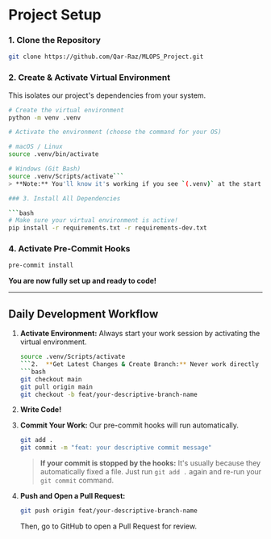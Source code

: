 # Project Setup

### 1. Clone the Repository
```bash
git clone https://github.com/Qar-Raz/MLOPS_Project.git
```

### 2. Create & Activate Virtual Environment
This isolates our project's dependencies from your system.

```bash
# Create the virtual environment
python -m venv .venv

# Activate the environment (choose the command for your OS)

# macOS / Linux
source .venv/bin/activate

# Windows (Git Bash)
source .venv/Scripts/activate```
> **Note:** You'll know it's working if you see `(.venv)` at the start of your terminal prompt.

### 3. Install All Dependencies

```bash
# Make sure your virtual environment is active!
pip install -r requirements.txt -r requirements-dev.txt
```

### 4. Activate Pre-Commit Hooks


```bash
pre-commit install
```
**You are now fully set up and ready to code!**

---

## Daily Development Workflow

1.  **Activate Environment:** Always start your work session by activating the virtual environment.
    ```bash
    source .venv/Scripts/activate
    ```2.  **Get Latest Changes & Create Branch:** Never work directly on `main`.
    ```bash
    git checkout main
    git pull origin main
    git checkout -b feat/your-descriptive-branch-name
    ```
3.  **Write Code!**
4.  **Commit Your Work:** Our pre-commit hooks will run automatically.
    ```bash
    git add .
    git commit -m "feat: your descriptive commit message"
    ```
    > **If your commit is stopped by the hooks:** It's usually because they automatically fixed a file. Just run `git add .` again and re-run your `git commit` command.

5.  **Push and Open a Pull Request:**
    ```bash
    git push origin feat/your-descriptive-branch-name
    ```
    Then, go to GitHub to open a Pull Request for review.
